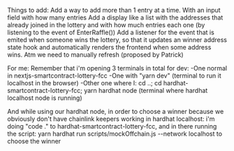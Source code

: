 Things to add:
Add a way to add more than 1 entry at a time. With an input field with how many entries
Add a display like a list with the addresses that already joined in the lottery and with how much entries each one (by listening to the event of EnterRaffle())
Add a listener for the event that is emited when someone wins the lottery, so that it updates an winner address state hook and automatically renders the frontend when some address wins. Atm we need to manually refresh (proposed by Patrick)

For me: 
Remember that i'm opening 3 terminals in total for dev:
-One normal in nextjs-smartcontract-lottery-fcc
-One with "yarn dev" (terminal to run it localhost in the browser)
-Other one where I: cd ..; cd hardhat-smartcontract-lottery-fcc; yarn hardhat node (terminal where hardhat localhost node is running)

And while using our hardhat node, in order to choose a winner because we obviously don't have chainlink keepers working in hardhat localhost:
i'm doing "code ." to hardhat-smartcontract-lottery-fcc, and in there running the script: yarn hardhat run scripts/mockOffchain.js --network localhost
to choose the winner